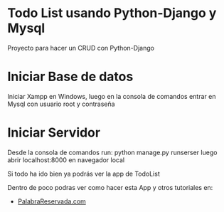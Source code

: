 # Todo List usando Python-Django y Mysql

Proyecto para hacer un CRUD con Python-Django

# Iniciar Base de datos

Iniciar Xampp en Windows, luego en la consola de comandos
entrar en Mysql con usuario root y contraseña 

# Iniciar Servidor

Desde la consola de comandos run:
python manage.py runserser
luego abrir localhost:8000 en navegador local


Si todo ha ido bien ya podrás ver la app de TodoList


Dentro de poco podras ver como hacer esta App y otros tutoriales en:
- [PalabraReservada.com](http://www.palabrareservada.com/)